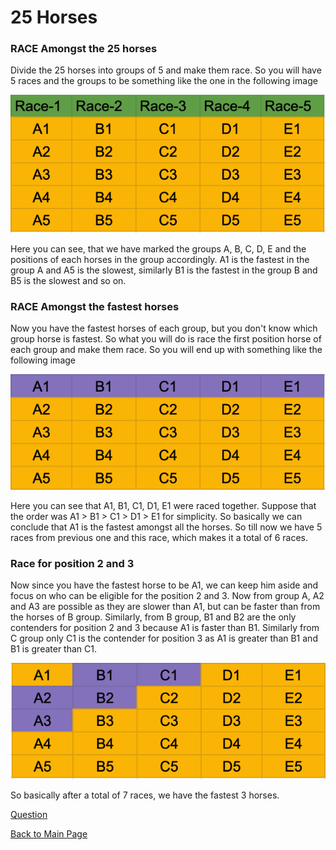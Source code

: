 # 25 Horses

### RACE Amongst the 25 horses

Divide the 25 horses into groups of 5 and make them race. So you will have 5 races and the groups to be something like the one in the following image

![](img1.png)

Here you can see, that we have marked the groups A, B, C, D, E and the positions of each horses in the group accordingly. A1 is the fastest in the group A and A5 is the slowest, similarly B1 is the fastest in the group B and B5 is the slowest and so on.

### RACE Amongst the fastest horses

Now you have the fastest horses of each group, but you don't know which group horse is fastest. So what you will do is race the first position horse of each group and make them race. So you will end up with something like the following image

![](img2.png)

Here you can see that A1, B1, C1, D1, E1 were raced together. Suppose that the order was A1 > B1 > C1 > D1 > E1 for simplicity. So basically we can conclude that A1 is the fastest amongst all the horses. So till now we have 5 races from previous one and this race, which makes it a total of 6 races.

### Race for position 2 and 3

Now since you have the fastest horse to be A1, we can keep him aside and focus on who can be eligible for the position 2 and 3. Now from group A, A2 and A3 are possible as they are slower than A1, but can be faster than from the horses of B group. Similarly, from B group, B1 and B2 are the only contenders for position 2 and 3 because A1 is faster than B1. Similarly from C group only C1 is the contender for position 3 as A1 is greater than B1 and B1 is greater than C1.

![](img3.png)

So basically after a total of 7 races, we have the fastest 3 horses.

[Question](question.md)

[Back to Main Page](../../README.md)
